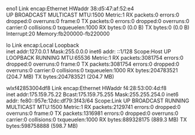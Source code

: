 eno1      Link encap:Ethernet  HWaddr 38:d5:47:af:52:e4  
          UP BROADCAST MULTICAST  MTU:1500  Metric:1
          RX packets:0 errors:0 dropped:0 overruns:0 frame:0
          TX packets:0 errors:0 dropped:0 overruns:0 carrier:0
          collisions:0 txqueuelen:1000 
          RX bytes:0 (0.0 B)  TX bytes:0 (0.0 B)
          Interrupt:20 Memory:fb200000-fb220000 

lo        Link encap:Local Loopback  
          inet addr:127.0.0.1  Mask:255.0.0.0
          inet6 addr: ::1/128 Scope:Host
          UP LOOPBACK RUNNING  MTU:65536  Metric:1
          RX packets:3081754 errors:0 dropped:0 overruns:0 frame:0
          TX packets:3081754 errors:0 dropped:0 overruns:0 carrier:0
          collisions:0 txqueuelen:1000 
          RX bytes:204783521 (204.7 MB)  TX bytes:204783521 (204.7 MB)

wlxf42853004df8 Link encap:Ethernet  HWaddr f4:28:53:00:4d:f8  
          inet addr:175.159.75.22  Bcast:175.159.75.255  Mask:255.255.254.0
          inet6 addr: fe80::957e:12dc:df79:3f43/64 Scope:Link
          UP BROADCAST RUNNING MULTICAST  MTU:1500  Metric:1
          RX packets:2129741 errors:0 dropped:0 overruns:0 frame:0
          TX packets:1316981 errors:0 dropped:0 overruns:0 carrier:0
          collisions:0 txqueuelen:1000 
          RX bytes:889328175 (889.3 MB)  TX bytes:598758888 (598.7 MB)

